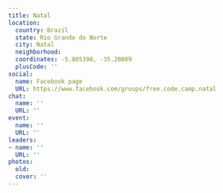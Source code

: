 ```yaml
---
title: Natal
location:
  country: Brazil
  state: Rio Grande do Norte
  city: Natal
  neighborhood: 
  coordinates: -5.805398, -35.20809
  plusCode: ''
social:
  name: Facebook page
  URL: https://www.facebook.com/groups/free.code.camp.natal
chat:
  name: ''
  URL: ''
event:
  name: ''
  URL: ''
leaders:
- name: ''
  URL: ''
photos:
  old: 
  cover: ''
---
```

